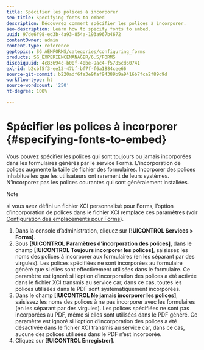 ```yaml
---
title: Spécifier les polices à incorporer
seo-title: Specifying fonts to embed
description: Découvrez comment spécifier les polices à incorporer.
seo-description: Learn how to specify fonts to embed.
uuid: 97de6f98-ed3b-4a93-854a-193a967b4672
contentOwner: admin
content-type: reference
geptopics: SG_AEMFORMS/categories/configuring_forms
products: SG_EXPERIENCEMANAGER/6.5/FORMS
discoiquuid: 4c83694c-b00f-40be-9ac4-f5785cd60741
exl-id: b2cbf5f3-ee13-47bf-bf7f-f6a1884cee66
source-git-commit: b220adf6fa3e9faf94389b9a9416b7fca2f89d9d
workflow-type: ht
source-wordcount: '250'
ht-degree: 100%

---
```


# Spécifier les polices à incorporer {#specifying-fonts-to-embed}

Vous pouvez spécifier les polices qui sont toujours ou jamais incorporées dans les formulaires générés par le service Forms. L’incorporation de polices augmente la taille de fichier des formulaires. Incorporer des polices inhabituelles que les utilisateurs ont rarement de leurs systèmes. N’incorporez pas les polices courantes qui sont généralement installées.

>[!NOTE]
>
>si vous avez défini un fichier XCI personnalisé pour Forms, l’option d’incorporation de polices dans le fichier XCI remplace ces paramètres (voir [Configuration des emplacements pour Forms](/help/forms/using/admin-help/configuring-locations-forms.md#configuring-locations-for-forms)).

1. Dans la console d’administration, cliquez sur **[!UICONTROL Services > Forms]**.
1. Sous **[!UICONTROL Paramètres d’incorporation des polices]**, dans le champ **[!UICONTROL Toujours incorporer les polices]**, saisissez les noms des polices à incorporer aux formulaires (en les séparant par des virgules). Les polices spécifiées ne sont incorporées au formulaire généré que si elles sont effectivement utilisées dans le formulaire. Ce paramètre est ignoré si l’option d’incorporation des polices a été activée dans le fichier XCI transmis au service car, dans ce cas, toutes les polices utilisées dans le PDF sont systématiquement incorporées.
1. Dans le champ **[!UICONTROL Ne jamais incorporer les polices]**, saisissez les noms des polices à ne pas incorporer avec les formulaires (en les séparant par des virgules). Les polices spécifiées ne sont pas incorporées au PDF, même si elles sont utilisées dans le PDF généré. Ce paramètre est ignoré si l’option d’incorporation des polices a été désactivée dans le fichier XCI transmis au service car, dans ce cas, aucune des polices utilisées dans le PDF n’est incorporée.
1. Cliquez sur **[!UICONTROL Enregistrer]**.
